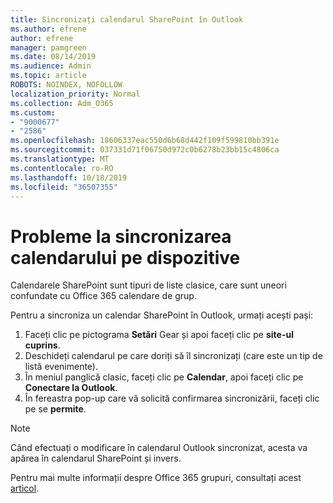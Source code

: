 ```yaml
---
title: Sincronizați calendarul SharePoint în Outlook
ms.author: efrene
author: efrene
manager: pamgreen
ms.date: 08/14/2019
ms.audience: Admin
ms.topic: article
ROBOTS: NOINDEX, NOFOLLOW
localization_priority: Normal
ms.collection: Adm_O365
ms.custom:
- "9000677"
- "2586"
ms.openlocfilehash: 18606337eac550d6b68d442f109f599810bb391e
ms.sourcegitcommit: 037331d71f06750d972c0b6278b23bb15c4806ca
ms.translationtype: MT
ms.contentlocale: ro-RO
ms.lasthandoff: 10/18/2019
ms.locfileid: "36507355"
---
```

# <a name="issues-synchronizing-your-calendar-to-devices"></a>Probleme la sincronizarea calendarului pe dispozitive

Calendarele SharePoint sunt tipuri de liste clasice, care sunt uneori confundate cu Office 365 calendare de grup.

Pentru a sincroniza un calendar SharePoint în Outlook, urmați acești pași:

1. Faceți clic pe pictograma **Setări** Gear și apoi faceți clic pe **site-ul cuprins**.
2. Deschideți calendarul pe care doriți să îl sincronizați (care este un tip de listă evenimente).
3. În meniul panglică clasic, faceți clic pe **Calendar**, apoi faceți clic pe **Conectare la Outlook**.
4. În fereastra pop-up care vă solicită confirmarea sincronizării, faceți clic pe se **permite**.

>[!Note]
> Când efectuați o modificare în calendarul Outlook sincronizat, acesta va apărea în calendarul SharePoint și invers.

Pentru mai multe informații despre Office 365 grupuri, consultați acest [articol](https://support.office.com/article/Learn-about-Office-365-groups-b565caa1-5c40-40ef-9915-60fdb2d97fa2).

